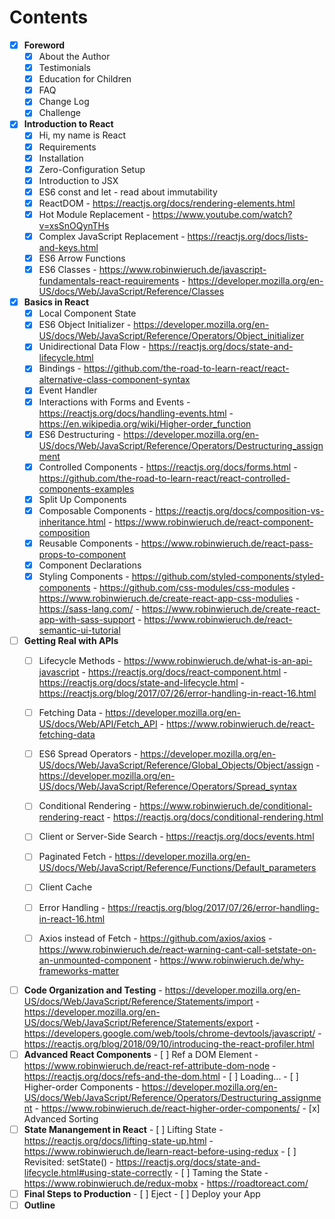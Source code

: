 # Contents

- [x] **Foreword**
  - [x] About the Author
  - [x] Testimonials
  - [x] Education for Children
  - [x] FAQ
  - [x] Change Log
  - [x] Challenge
- [x] **Introduction to React**
  - [x] Hi, my name is React
  - [x] Requirements
  - [x] Installation
  - [x] Zero-Configuration Setup
  - [x] Introduction to JSX
  - [x] ES6 const and let
			- read about immutability
  - [x] ReactDOM
			- https://reactjs.org/docs/rendering-elements.html
  - [x] Hot Module Replacement
			- https://www.youtube.com/watch?v=xsSnOQynTHs
  - [x] Complex JavaScript Replacement
			- https://reactjs.org/docs/lists-and-keys.html
  - [x] ES6 Arrow Functions
  - [x] ES6 Classes
			- https://www.robinwieruch.de/javascript-fundamentals-react-requirements
			- https://developer.mozilla.org/en-US/docs/Web/JavaScript/Reference/Classes
- [x] **Basics in React**
	- [x] Local Component State
	- [x] ES6 Object Initializer
			- https://developer.mozilla.org/en-US/docs/Web/JavaScript/Reference/Operators/Object_initializer
	- [x] Unidirectional Data Flow
			- https://reactjs.org/docs/state-and-lifecycle.html
	- [x] Bindings
			- https://github.com/the-road-to-learn-react/react-alternative-class-component-syntax
	- [x] Event Handler
	- [x] Interactions with Forms and Events
			- https://reactjs.org/docs/handling-events.html
			- https://en.wikipedia.org/wiki/Higher-order_function
	- [x] ES6 Destructuring
			- https://developer.mozilla.org/en-US/docs/Web/JavaScript/Reference/Operators/Destructuring_assignment
	- [x] Controlled Components
			- https://reactjs.org/docs/forms.html
			- https://github.com/the-road-to-learn-react/react-controlled-components-examples
	- [x] Split Up Components
	- [x] Composable Components
			- https://reactjs.org/docs/composition-vs-inheritance.html
			- https://www.robinwieruch.de/react-component-composition
	- [x] Reusable Components
			- https://www.robinwieruch.de/react-pass-props-to-component
	- [x] Component Declarations
	- [x] Styling Components
			- https://github.com/styled-components/styled-components
			- https://github.com/css-modules/css-modules
					- https://www.robinwieruch.de/create-react-app-css-modulies
			- https://sass-lang.com/
					- https://www.robinwieruch.de/create-react-app-with-sass-support
			- https://www.robinwieruch.de/react-semantic-ui-tutorial
- [ ] **Getting Real with APIs**
	- [ ] Lifecycle Methods
			- https://www.robinwieruch.de/what-is-an-api-javascript
			- https://reactjs.org/docs/react-component.html
			- https://reactjs.org/docs/state-and-lifecycle.html
			- https://reactjs.org/blog/2017/07/26/error-handling-in-react-16.html
	- [ ] Fetching Data
			- https://developer.mozilla.org/en-US/docs/Web/API/Fetch_API
			- https://www.robinwieruch.de/react-fetching-data
	- [ ] ES6 Spread Operators
			- https://developer.mozilla.org/en-US/docs/Web/JavaScript/Reference/Global_Objects/Object/assign
			- https://developer.mozilla.org/en-US/docs/Web/JavaScript/Reference/Operators/Spread_syntax
	- [ ] Conditional Rendering
			- https://www.robinwieruch.de/conditional-rendering-react
			- https://reactjs.org/docs/conditional-rendering.html
	- [ ] Client or Server-Side Search
			- https://reactjs.org/docs/events.html
	- [ ] Paginated Fetch
			- https://developer.mozilla.org/en-US/docs/Web/JavaScript/Reference/Functions/Default_parameters
	- [ ] Client Cache
	- [ ]	Error Handling
			- https://reactjs.org/blog/2017/07/26/error-handling-in-react-16.html	
			
	- [ ] Axios instead of Fetch
			- https://github.com/axios/axios
			- https://www.robinwieruch.de/react-warning-cant-call-setstate-on-an-unmounted-component
			- https://www.robinwieruch.de/why-frameworks-matter
- [ ] **Code Organization and Testing**
		- https://developer.mozilla.org/en-US/docs/Web/JavaScript/Reference/Statements/import
		- https://developer.mozilla.org/en-US/docs/Web/JavaScript/Reference/Statements/export
		- https://developers.google.com/web/tools/chrome-devtools/javascript/
		- https://reactjs.org/blog/2018/09/10/introducing-the-react-profiler.html
- [ ] **Advanced React Components**
		- [ ] Ref a DOM Element
				- https://www.robinwieruch.de/react-ref-attribute-dom-node
				- https://reactjs.org/docs/refs-and-the-dom.html
		- [ ] Loading...
		- [ ] Higher-order Components
				- https://developer.mozilla.org/en-US/docs/Web/JavaScript/Reference/Operators/Destructuring_assignment
				- https://www.robinwieruch.de/react-higher-order-components/
		- [x] Advanced Sorting
- [ ] **State Manangement in React**
		- [ ] Lifting State
				- https://reactjs.org/docs/lifting-state-up.html
				- https://www.robinwieruch.de/learn-react-before-using-redux
		- [ ] Revisited: setState()
				- https://reactjs.org/docs/state-and-lifecycle.html#using-state-correctly
		- [ ] Taming the State
				- https://www.robinwieruch.de/redux-mobx
				- https://roadtoreact.com/
- [ ] **Final Steps to Production**
		- [ ] Eject
		- [ ] Deploy your App
- [ ] **Outline**
